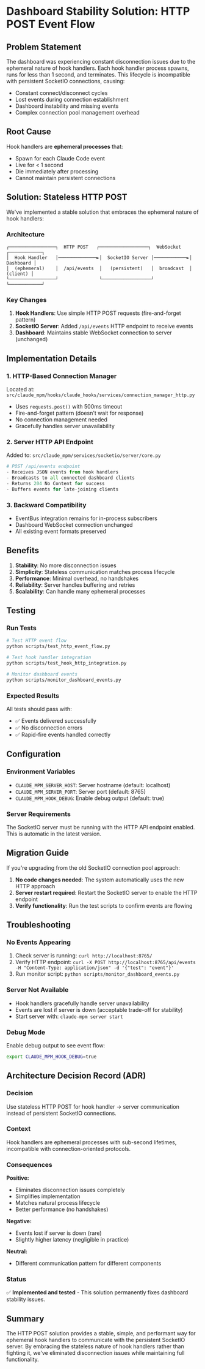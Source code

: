 # Dashboard Stability Solution: HTTP POST Event Flow

## Problem Statement

The dashboard was experiencing constant disconnection issues due to the ephemeral nature of hook handlers. Each hook handler process spawns, runs for less than 1 second, and terminates. This lifecycle is incompatible with persistent SocketIO connections, causing:

- Constant connect/disconnect cycles
- Lost events during connection establishment
- Dashboard instability and missing events
- Complex connection pool management overhead

## Root Cause

Hook handlers are **ephemeral processes** that:
- Spawn for each Claude Code event
- Live for < 1 second
- Die immediately after processing
- Cannot maintain persistent connections

## Solution: Stateless HTTP POST

We've implemented a stable solution that embraces the ephemeral nature of hook handlers:

### Architecture

```
┌─────────────────┐  HTTP POST   ┌──────────────────┐  WebSocket  ┌────────────┐
│  Hook Handler   │──────────────►│  SocketIO Server │────────────►│  Dashboard │
│  (ephemeral)    │  /api/events  │   (persistent)   │  broadcast  │   (client) │
└─────────────────┘               └──────────────────┘             └────────────┘
```

### Key Changes

1. **Hook Handlers**: Use simple HTTP POST requests (fire-and-forget pattern)
2. **SocketIO Server**: Added `/api/events` HTTP endpoint to receive events
3. **Dashboard**: Maintains stable WebSocket connection to server (unchanged)

## Implementation Details

### 1. HTTP-Based Connection Manager

Located at: `src/claude_mpm/hooks/claude_hooks/services/connection_manager_http.py`

- Uses `requests.post()` with 500ms timeout
- Fire-and-forget pattern (doesn't wait for response)
- No connection management needed
- Gracefully handles server unavailability

### 2. Server HTTP API Endpoint

Added to: `src/claude_mpm/services/socketio/server/core.py`

```python
# POST /api/events endpoint
- Receives JSON events from hook handlers
- Broadcasts to all connected dashboard clients
- Returns 204 No Content for success
- Buffers events for late-joining clients
```

### 3. Backward Compatibility

- EventBus integration remains for in-process subscribers
- Dashboard WebSocket connection unchanged
- All existing event formats preserved

## Benefits

1. **Stability**: No more disconnection issues
2. **Simplicity**: Stateless communication matches process lifecycle
3. **Performance**: Minimal overhead, no handshakes
4. **Reliability**: Server handles buffering and retries
5. **Scalability**: Can handle many ephemeral processes

## Testing

### Run Tests

```bash
# Test HTTP event flow
python scripts/test_http_event_flow.py

# Test hook handler integration
python scripts/test_hook_http_integration.py

# Monitor dashboard events
python scripts/monitor_dashboard_events.py
```

### Expected Results

All tests should pass with:
- ✅ Events delivered successfully
- ✅ No disconnection errors
- ✅ Rapid-fire events handled correctly

## Configuration

### Environment Variables

- `CLAUDE_MPM_SERVER_HOST`: Server hostname (default: localhost)
- `CLAUDE_MPM_SERVER_PORT`: Server port (default: 8765)
- `CLAUDE_MPM_HOOK_DEBUG`: Enable debug output (default: true)

### Server Requirements

The SocketIO server must be running with the HTTP API endpoint enabled. This is automatic in the latest version.

## Migration Guide

If you're upgrading from the old SocketIO connection pool approach:

1. **No code changes needed**: The system automatically uses the new HTTP approach
2. **Server restart required**: Restart the SocketIO server to enable the HTTP endpoint
3. **Verify functionality**: Run the test scripts to confirm events are flowing

## Troubleshooting

### No Events Appearing

1. Check server is running: `curl http://localhost:8765/`
2. Verify HTTP endpoint: `curl -X POST http://localhost:8765/api/events -H "Content-Type: application/json" -d '{"test": "event"}'`
3. Run monitor script: `python scripts/monitor_dashboard_events.py`

### Server Not Available

- Hook handlers gracefully handle server unavailability
- Events are lost if server is down (acceptable trade-off for stability)
- Start server with: `claude-mpm server start`

### Debug Mode

Enable debug output to see event flow:
```bash
export CLAUDE_MPM_HOOK_DEBUG=true
```

## Architecture Decision Record (ADR)

### Decision

Use stateless HTTP POST for hook handler → server communication instead of persistent SocketIO connections.

### Context

Hook handlers are ephemeral processes with sub-second lifetimes, incompatible with connection-oriented protocols.

### Consequences

**Positive:**
- Eliminates disconnection issues completely
- Simplifies implementation
- Matches natural process lifecycle
- Better performance (no handshakes)

**Negative:**
- Events lost if server is down (rare)
- Slightly higher latency (negligible in practice)

**Neutral:**
- Different communication pattern for different components

### Status

✅ **Implemented and tested** - This solution permanently fixes dashboard stability issues.

## Summary

The HTTP POST solution provides a stable, simple, and performant way for ephemeral hook handlers to communicate with the persistent SocketIO server. By embracing the stateless nature of hook handlers rather than fighting it, we've eliminated disconnection issues while maintaining full functionality.